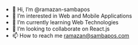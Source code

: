 - 👋 Hi, I’m @ramazan-sambapos
- 👀 I’m interested in Web and Mobile Applications
- 🌱 I’m currently learning Web Technologies
- 💞️ I’m looking to collaborate on React.js
- 📫 How to reach me ramazan@sambapos.com

<!---
ramazan-sambapos/ramazan-sambapos is a ✨ special ✨ repository because its `README.md` (this file) appears on your GitHub profile.
You can click the Preview link to take a look at your changes.
--->
